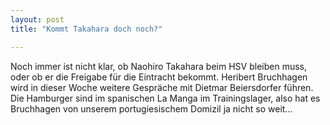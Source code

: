 ```yaml
---
layout: post
title: "Kommt Takahara doch noch?"

---
```


Noch immer ist nicht klar, ob Naohiro Takahara beim HSV bleiben muss, oder ob er die Freigabe für die Eintracht bekommt. Heribert Bruchhagen wird in dieser Woche weitere Gespräche mit Dietmar Beiersdorfer führen. Die Hamburger sind im spanischen La Manga im Trainingslager, also hat es Bruchhagen von unserem portugiesischem Domizil ja nicht so weit...


